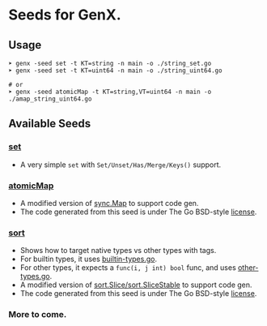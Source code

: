 # Seeds for GenX.

## Usage
```
➤ genx -seed set -t KT=string -n main -o ./string_set.go
➤ genx -seed set -t KT=uint64 -n main -o ./string_uint64.go

# or
➤ genx -seed atomicMap -t KT=string,VT=uint64 -n main -o ./amap_string_uint64.go
```
## Available Seeds

### **[set](https://github.com/OneOfOne/genx/tree/master/seeds/set)**
* A very simple `set` with `Set/Unset/Has/Merge/Keys()` support.

### **[atomicMap](https://github.com/OneOfOne/genx/tree/master/seeds/atomicMap)**
* A modified version of [sync.Map](https://tip.golang.org/pkg/sync/#Map) to support code gen.
* The code generated from this seed is under The Go BSD-style [license](https://github.com/OneOfOne/genx/tree/master/seeds/atomicMap/LICENSE).

### **[sort](https://github.com/OneOfOne/genx/tree/master/seeds/sort)**
* Shows how to target native types vs other types with tags.
* For builtin types, it uses [builtin-types.go](https://github.com/OneOfOne/genx/tree/master/seeds/sort/builtin-types.go).
* For other types, it expects a `func(i, j int) bool` func, and uses [other-types.go](https://github.com/OneOfOne/genx/tree/master/seeds/sort/other-types.go).
* A modified version of [sort.Slice/sort.SliceStable](https://tip.golang.org/pkg/sort/#Slice) to support code gen.
* The code generated from this seed is under The Go BSD-style [license](https://github.com/OneOfOne/genx/tree/master/seeds/atomicMap/LICENSE).

### More to come.
